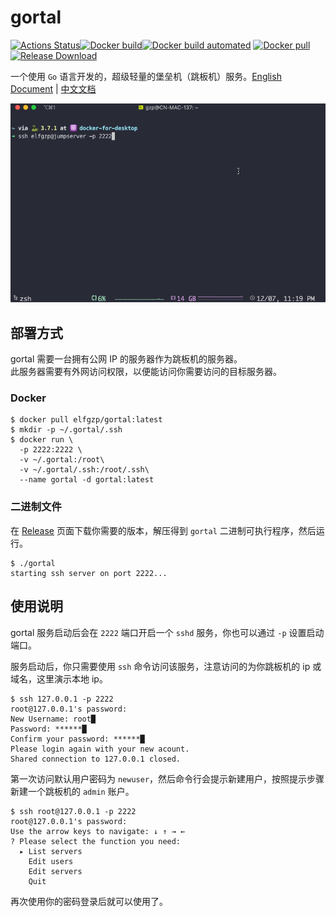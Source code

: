 # gortal

[![Actions Status](https://img.shields.io/github/workflow/status/TNK-Studio/gortal/Build%20release)](https://github.com/TNK-Studio/gortal/actions)[![Docker build](https://img.shields.io/docker/cloud/build/elfgzp/gortal)](https://hub.docker.com/repository/docker/elfgzp/gortal)[![Docker build automated](https://img.shields.io/docker/cloud/automated/elfgzp/gortal)](https://hub.docker.com/repository/docker/elfgzp/gortal)
[![Docker pull](https://img.shields.io/docker/pulls/elfgzp/gortal)](https://hub.docker.com/repository/docker/elfgzp/gortal)[![Release Download](https://img.shields.io/github/downloads/TNK-Studio/gortal/total)](https://github.com/TNK-Studio/gortal/releases)

一个使用 `Go` 语言开发的，超级轻量的堡垒机（跳板机）服务。[English Document](../README.md) | [中文文档](./doc/README_CN.md)

![gortal](./gortal.gif)

## 部署方式

gortal 需要一台拥有公网 IP 的服务器作为跳板机的服务器。  
此服务器需要有外网访问权限，以便能访问你需要访问的目标服务器。  

### Docker

```shell
$ docker pull elfgzp/gortal:latest
$ mkdir -p ~/.gortal/.ssh
$ docker run \
  -p 2222:2222 \
  -v ~/.gortal:/root\
  -v ~/.gortal/.ssh:/root/.ssh\
  --name gortal -d gortal:latest
```

### 二进制文件

在 [Release](https://github.com/TNK-Studio/gortal/releases) 页面下载你需要的版本，解压得到 `gortal` 二进制可执行程序，然后运行。  

```shell
$ ./gortal
starting ssh server on port 2222...
```

## 使用说明  

gortal 服务启动后会在 `2222` 端口开启一个 `sshd` 服务，你也可以通过 `-p` 设置启动端口。  

服务启动后，你只需要使用 `ssh` 命令访问该服务，注意访问的为你跳板机的 ip 或域名，这里演示本地 ip。  

```shell
$ ssh 127.0.0.1 -p 2222
root@127.0.0.1's password:
New Username: root█
Password: ******█
Confirm your password: ******█
Please login again with your new acount.
Shared connection to 127.0.0.1 closed.
```

第一次访问默认用户密码为 `newuser`，然后命令行会提示新建用户，按照提示步骤新建一个跳板机的 `admin` 账户。  

```shell
$ ssh root@127.0.0.1 -p 2222
root@127.0.0.1's password:
Use the arrow keys to navigate: ↓ ↑ → ←
? Please select the function you need:
  ▸ List servers
    Edit users
    Edit servers
    Quit
```

再次使用你的密码登录后就可以使用了。  
